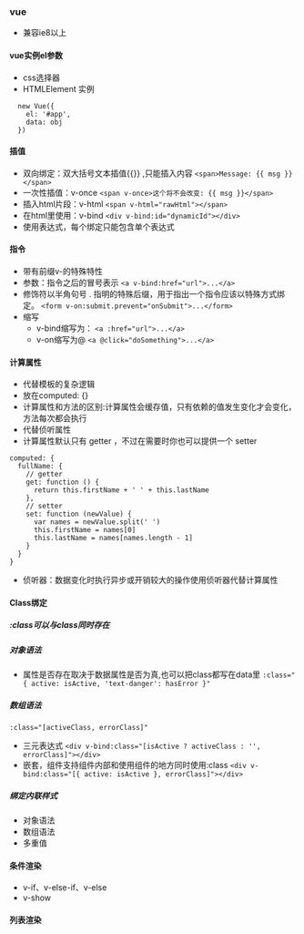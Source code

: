 
### vue
* 兼容ie8以上

#### vue实例el参数
* css选择器
* HTMLElement 实例
``` 
  new Vue({
    el: '#app',
    data: obj
  }) 
```
#### 插值
* 双向绑定：双大括号文本插值{{}} ,只能插入内容
`<span>Message: {{ msg }}</span>`
* 一次性插值：v-once
`<span v-once>这个将不会改变: {{ msg }}</span>`
* 插入html片段：v-html
`<span v-html="rawHtml"></span>`
* 在html里使用：v-bind
`<div v-bind:id="dynamicId"></div>`
* 使用表达式，每个绑定只能包含单个表达式
#### 指令
* 带有前缀v-的特殊特性
* 参数：指令之后的冒号表示
`<a v-bind:href="url">...</a>`
* 修饰符以半角句号 . 指明的特殊后缀，用于指出一个指令应该以特殊方式绑定。
`<form v-on:submit.prevent="onSubmit">...</form>`
* 缩写
    * v-bind缩写为：
     `<a :href="url">...</a>`
    * v-on缩写为@
    `<a @click="doSomething">...</a>`

#### 计算属性
* 代替模板的复杂逻辑
* 放在computed: {}
* 计算属性和方法的区别:计算属性会缓存值，只有依赖的值发生变化才会变化，方法每次都会执行
* 代替侦听属性
* 计算属性默认只有 getter ，不过在需要时你也可以提供一个 setter 
```
computed: {
  fullName: {
    // getter
    get: function () {
      return this.firstName + ' ' + this.lastName
    },
    // setter
    set: function (newValue) {
      var names = newValue.split(' ')
      this.firstName = names[0]
      this.lastName = names[names.length - 1]
    }
  }
}
```
* 侦听器：数据变化时执行异步或开销较大的操作使用侦听器代替计算属性

#### Class绑定
##### :class可以与class同时存在
##### 对象语法
* 属性是否存在取决于数据属性是否为真,也可以把class都写在data里
` :class="{ active: isActive, 'text-danger': hasError }" `
##### 数组语法
` :class="[activeClass, errorClass]" `
* 三元表达式
`<div v-bind:class="[isActive ? activeClass : '', errorClass]"></div>`
* 嵌套，组件支持组件内部和使用组件的地方同时使用:class
`<div v-bind:class="[{ active: isActive }, errorClass]"></div>`
##### 绑定内联样式
* 对象语法
* 数组语法
* 多重值

#### 条件渲染
* v-if、v-else-if、v-else
* v-show

#### 列表渲染
         
          